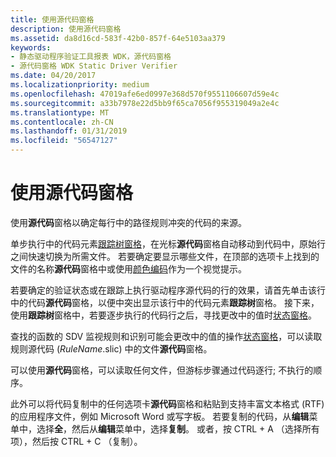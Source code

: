 ```yaml
---
title: 使用源代码窗格
description: 使用源代码窗格
ms.assetid: da8d16cd-583f-42b0-857f-64e5103aa379
keywords:
- 静态驱动程序验证工具报表 WDK，源代码窗格
- 源代码窗格 WDK Static Driver Verifier
ms.date: 04/20/2017
ms.localizationpriority: medium
ms.openlocfilehash: 47019afe6ed0997e368d570f9551106607d59e4c
ms.sourcegitcommit: a33b7978e22d5bb9f65ca7056f955319049a2e4c
ms.translationtype: MT
ms.contentlocale: zh-CN
ms.lasthandoff: 01/31/2019
ms.locfileid: "56547127"
---
```

# <a name="using-the-source-code-pane"></a>使用源代码窗格


使用**源代码**窗格以确定每行中的路径规则冲突的代码的来源。

单步执行中的代码元素[跟踪树窗格](trace-tree-pane.md)，在光标**源代码**窗格自动移动到代码中，原始行之间快速切换为所需文件。 若要确定要显示哪些文件，在顶部的选项卡上找到的文件的名称**源代码**窗格中或使用[颜色编码](color-coding-in-the-source-code-pane.md)作为一个视觉提示。

若要确定的验证状态或在跟踪上执行驱动程序源代码的行的效果，请首先单击该行中的代码**源代码**窗格，以便中突出显示该行中的代码元素**跟踪树**窗格。 接下来，使用**跟踪树**窗格中，若要逐步执行的代码行之后，寻找更改中的值时[状态窗格](state-pane.md)。

查找的函数的 SDV 监视规则和识别可能会更改中的值的操作[状态窗格](state-pane.md)，可以读取规则源代码 (*RuleName*.slic) 中的文件**源代码**窗格。

可以使用**源代码**窗格，可以读取任何文件，但游标步骤通过代码逐行; 不执行的顺序。

此外可以将代码复制中的任何选项卡**源代码**窗格和粘贴到支持丰富文本格式 (RTF) 的应用程序文件，例如 Microsoft Word 或写字板。 若要复制的代码，从**编辑**菜单中，选择**全**，然后从**编辑**菜单中，选择**复制**。 或者，按 CTRL + A （选择所有项），然后按 CTRL + C （复制）。

 

 





